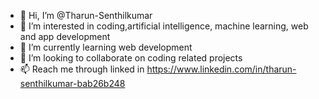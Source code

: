 - 👋 Hi, I’m @Tharun-Senthilkumar
- 👀 I’m interested in coding,artificial intelligence, machine learning, web and app development 
- 🌱 I’m currently learning web development 
- 💞️ I’m looking to collaborate on coding related projects
- 📫 Reach me through linked in https://www.linkedin.com/in/tharun-senthilkumar-bab26b248

<!---
Tharun-Senthilkumar/Tharun-Senthilkumar is a ✨ special ✨ repository because its `README.md` (this file) appears on your GitHub profile.
You can click the Preview link to take a look at your changes.
--->
